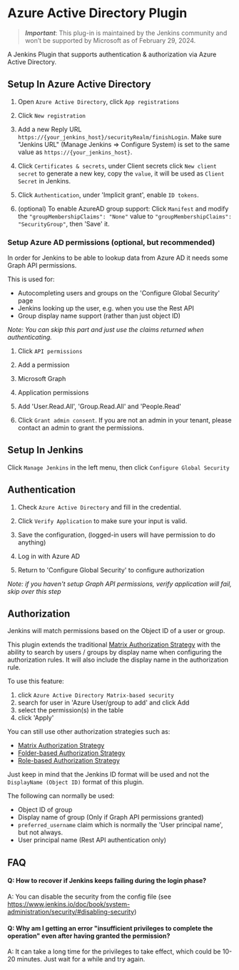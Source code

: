 # Azure Active Directory Plugin

> ***Important***: This plug-in is maintained by the Jenkins community and won’t be supported by Microsoft as of February 29, 2024.

A Jenkins Plugin that supports authentication & authorization via Azure Active Directory.

## Setup In Azure Active Directory

1. Open `Azure Active Directory`, click `App registrations`

1. Click `New registration`

1. Add a new Reply URL `https://{your_jenkins_host}/securityRealm/finishLogin`. Make sure "Jenkins URL" (Manage Jenkins => Configure System) is set to the same value as `https://{your_jenkins_host}`.

1. Click `Certificates & secrets`, under Client secrets click `New client secret` to generate a new key, copy the `value`, it will be used as `Client Secret` in Jenkins.

1. Click `Authentication`, under 'Implicit grant', enable `ID tokens`.

1. (optional) To enable AzureAD group support: Click `Manifest` and modify the `"groupMembershipClaims": "None"` value to `"groupMembershipClaims": "SecurityGroup"`, then 'Save' it.

### Setup Azure AD permissions (optional, but recommended)

In order for Jenkins to be able to lookup data from Azure AD it needs some Graph API permissions.

This is used for:

* Autocompleting users and groups on the 'Configure Global Security' page
* Jenkins looking up the user, e.g. when you use the Rest API
* Group display name support (rather than just object ID)

_Note: You can skip this part and just use the claims returned when authenticating._

1. Click `API permissions`

1. Add a permission

1. Microsoft Graph

1. Application permissions

1. Add 'User.Read.All', 'Group.Read.All' and 'People.Read'

1. Click `Grant admin consent`. If you are not an admin in your tenant, please contact an admin to grant the permissions.

## Setup In Jenkins

Click `Manage Jenkins` in the left menu, then click `Configure Global Security`

## Authentication

1. Check `Azure Active Directory` and fill in the credential.

1. Click `Verify Application` to make sure your input is valid.

1. Save the configuration, (logged-in users will have permission to do anything)

1. Log in with Azure AD

1. Return to 'Configure Global Security' to configure authorization

_Note: if you haven't setup Graph API permissions, verify application will fail, skip over this step_

## Authorization

Jenkins will match permissions based on the Object ID of a user or group.

This plugin extends the traditional [Matrix Authorization Strategy](https://plugins.jenkins.io/matrix-auth/)
with the ability to search by users / groups by display name when configuring the authorization rules.
It will also include the display name in the authorization rule.

To use this feature:

1. click `Azure Active Directory Matrix-based security`
1. search for user in 'Azure User/group to add' and click Add
1. select the permission(s) in the table
1. click 'Apply'

You can still use other authorization strategies such as:

* [Matrix Authorization Strategy](https://plugins.jenkins.io/matrix-auth/)
* [Folder-based Authorization Strategy](https://plugins.jenkins.io/folder-auth/)
* [Role-based Authorization Strategy](https://plugins.jenkins.io/role-strategy/)

Just keep in mind that the Jenkins ID format will be used and not the `DisplayName (Object ID)` format of this plugin.

The following can normally be used:

* Object ID of group
* Display name of group (Only if Graph API permissions granted)
* `preferred_username` claim which is normally the 'User principal name', but not always.
* User principal name (Rest API authentication only)

## FAQ
#### Q: How to recover if Jenkins keeps failing during the login phase?
A: You can disable the security from the config file (see https://www.jenkins.io/doc/book/system-administration/security/#disabling-security)

#### Q: Why am I getting an error "insufficient privileges to complete the operation" even after having granted the permission?

A: It can take a long time for the privileges to take effect, which could be 10-20 minutes. Just wait for a while and try again.
